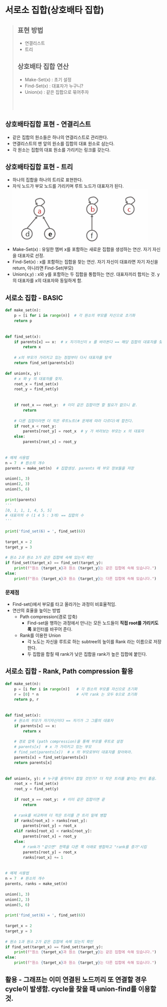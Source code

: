# 서로소 집합(상호배타 집합)
> ## 표현 방법
> - 연결리스트
> - 트리
>
> ## 상호배타 집합 연산
> - Make-Set(x) : 초기 설정
> - Find-Set(x) : 대표자가 누구니?
> - Union(x)    : 같은 집합으로 묶어주자
> <br>
> <br>

## 상호배타집합 표현 - 연결리스트
- 같은 집합의 원소들은 하나의 연결리스트로 관리한다.
- 연결리스트의 맨 앞의 원소를 집합의 대표 원소로 삼는다.
- 각 원소는 집합의 대표 원소를 가리키는 링크를 갖는다.

## 상호배타집합 표현 - 트리
- 하나의 집합을 하나의 트리로 표현한다.
- 자식 노드가 부모 노드를 가리키며 루트 노드가 대표자가 된다.
![상호배타집합 표현 트리 대체이미지](./image/Union-Find-1.PNG)
- Make-Set(x) : 유일한 멤버 x를 포함하는 새로운 집합을 생성하는 연산. 자기 자신을 대표자로 선정.
- Find-Set(x) : x를 포함하는 집합을 찾는 연산. 자기 자신이 대표라면 자기 자신을 return, 아니라면 Find-Set(부모)
- Union(x,y) : x와 y를 포함하는 두 집합을 통합하는 연산. 대표자끼리 합치는 것. y의 대표자를 x의 대표자와 동일하게 함.


## 서로소 집합 - BASIC
```py
def make_set(n):
    p = [i for i in range(n)]  # 각 원소의 부모를 자신으로 초기화
    return p


def find_set(x):
    if parents[x] == x:  # x 자기자신이 x 를 바라본다 == 해당 집합의 대표자를 찾았다
        return x

    # x의 부모가 가리키고 있는 정점부터 다시 대표자를 탐색
    return find_set(parents[x])

def union(x, y):
    # x 와 y 의 대표자를 찾자.
    root_x = find_set(x)
    root_y = find_set(y)


    if root_x == root_y:  # 이미 같은 집합이면 할 필요가 없으니 끝.
        return

    # 다른 집합이라면 더 작은 루트노트(# 문제에 따라 다르다)에 합친다.
    if root_x < root_y:
        parents[root_y] = root_x  # y 가 바라보는 부모는 x 의 대표자
    else:
        parents[root_x] = root_y


# 예제 사용법
n = 7  # 원소의 개수
parents = make_set(n)  # 집합생성. parents 에 부모 정보들을 저장

union(1, 3)
union(2, 3)
union(5, 6)

print(parents)  
'''
[0, 1, 1, 1, 4, 5, 5] 
# 대표자의 수 (1 4 5 : 3개) == 집합의 수
'''

print('find_set(6) = ', find_set(6))

target_x = 2
target_y = 3

# 원소 2과 원소 3가 같은 집합에 속해 있는지 확인
if find_set(target_x) == find_set(target_y):
    print(f"원소 {target_x}과 원소 {target_y}는 같은 집합에 속해 있습니다.")
else:
    print(f"원소 {target_x}과 원소 {target_y}는 다른 집합에 속해 있습니다.")

```
### 문제점
- Find-set()에서 부모를 타고 올라가는 과정이 비효율적임.
- 연산의 효율을 높이는 방법
  - Path compression(경로 압축)
    - Find-set을 행하는 과정에서 만나는 모든 노드들이 **직접 root를 가리키도록** 포인터를 바꾸어 준다.
  - Rank를 이용한 Union
    - 각 노도는 자신을 루트로 하는 subtree의 높이를 Rank 라는 이름으로 저장한다.
    - 두 집합을 합칠 때 rank가 낮은 집합을 rank가 높은 집합에 붙인다.

## 서로소 집합 - Rank, Path compression 활용
```py
def make_set(n):
    p = [i for i in range(n)]   # 각 원소의 부모를 자신으로 초기화
    r = [0] * n                 # 시작 rank 는 모두 0으로 초기화
    return p, r


def find_set(x):
    # 원소의 부모가 자기자신이다 == 자기가 그 그룹의 대표자
    if parents[x] == x:
        return x

    # 경로 압축 (path compression)을 통해 부모를 루트로 설정
    # parents[x]  # x 가 가리키고 있는 부모
    # find_set(parents[x])  # x 의 부모로부터 대표자를 찾아와라.
    parents[x] = find_set(parents[x])
    return parents[x]


def union(x, y): # 누구를 움직여서 합칠 것인가? 더 작은 트리를 붙이는 편이 좋음.
    root_x = find_set(x)
    root_y = find_set(y)

    if root_x == root_y:  # 이미 같은 집합이면 끝
        return

    # rank를 비교하여 더 작은 트리를 큰 트리 밑에 병합
    if ranks[root_x] > ranks[root_y]:
        parents[root_y] = root_x
    elif ranks[root_x] < ranks[root_y]:
        parents[root_x] = root_y
    else:
        # rank가 "같으면" 한쪽을 다른 쪽 아래로 병합하고 "rank를 증가"시킴
        parents[root_y] = root_x
        ranks[root_x] += 1


# 예제 사용법
n = 7  # 원소의 개수
parents, ranks = make_set(n)

union(1, 3)
union(2, 3)
union(5, 6)

print('find_set(6) = ', find_set(6))

target_x = 2
target_y = 3

# 원소 1과 원소 2가 같은 집합에 속해 있는지 확인
if find_set(target_x) == find_set(target_y):
    print(f"원소 {target_x}과 원소 {target_y}는 같은 집합에 속해 있습니다.")
else:
    print(f"원소 {target_x}과 원소 {target_y}는 다른 집합에 속해 있습니다.")

```

## 활용 - 그래프는 이미 연결된 노드끼리 또 연결할 경우 cycle이 발생함. **cycle을 찾을 때 union-find를 이용할 것.**